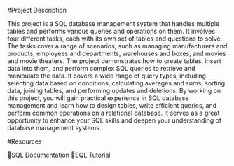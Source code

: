 #Project Description

This project is a SQL database management system that handles multiple tables and performs various queries and operations on them. It involves four different tasks, each with its own set of tables and questions to solve. The tasks cover a range of scenarios, such as managing manufacturers and products, employees and departments, warehouses and boxes, and movies and movie theaters.
The project demonstrates how to create tables, insert data into them, and perform complex SQL queries to retrieve and manipulate the data. It covers a wide range of query types, including selecting data based on conditions, calculating averages and sums, sorting data, joining tables, and performing updates and deletions.
By working on this project, you will gain practical experience in SQL database management and learn how to design tables, write efficient queries, and perform common operations on a relational database. It serves as a great opportunity to enhance your SQL skills and deepen your understanding of database management systems.



#Resources

SQL Documentation
SQL Tutorial
